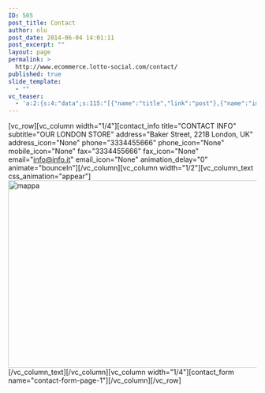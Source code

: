 ```yaml
---
ID: 505
post_title: Contact
author: olu
post_date: 2014-06-04 14:01:11
post_excerpt: ""
layout: page
permalink: >
  http://www.ecommerce.lotto-social.com/contact/
published: true
slide_template:
  - ""
vc_teaser:
  - 'a:2:{s:4:"data";s:115:"[{"name":"title","link":"post"},{"name":"image","image":"featured","link":"none"},{"name":"text","mode":"excerpt"}]";s:7:"bgcolor";s:0:"";}'
---
```

[vc_row][vc_column width="1/4"][contact_info title="CONTACT INFO" subtitle="OUR LONDON STORE" address="Baker Street, 221B London, UK" address_icon="None" phone="3334455666" phone_icon="None" mobile_icon="None" fax="3334455666" fax_icon="None" email="info@info.it" email_icon="None" animation_delay="0" animate="bounceIn"][/vc_column][vc_column width="1/2"][vc_column_text css_animation="appear"]<img class="alignnone size-full wp-image-1534" src="http://www.ecommerce.lotto-social.com/wp-content/uploads/2014/06/mappa.jpg" alt="mappa" width="549" height="380" />[/vc_column_text][/vc_column][vc_column width="1/4"][contact_form name="contact-form-page-1"][/vc_column][/vc_row]